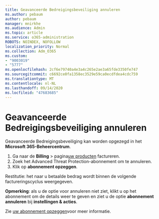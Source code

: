 ```yaml
---
title: Geavanceerde Bedreigingsbeveiliging annuleren
ms.author: pebaum
author: pebaum
manager: mnirkhe
ms.audience: Admin
ms.topic: article
ms.service: o365-administration
ROBOTS: NOINDEX, NOFOLLOW
localization_priority: Normal
ms.collection: Adm_O365
ms.custom:
- "9003019"
- "5777"
ms.openlocfilehash: 2cf6e79740a4e3a4c265e2ae3a65fde3350fe747
ms.sourcegitcommit: c6692ce0fa1358ec3529e59ca0ecdfdea4cdc759
ms.translationtype: MT
ms.contentlocale: nl-NL
ms.lasthandoff: 09/14/2020
ms.locfileid: "47683685"
---
```

# <a name="cancel-advanced-threat-protection"></a>Geavanceerde Bedreigingsbeveiliging annuleren

Geavanceerde Bedreigingsbeveiliging kan worden opgezegd in het **Microsoft 365-Beheercentrum**.

1. Ga naar de **Billing**  >  pagina[uw producten](https://go.microsoft.com/fwlink/p/?linkid=842054) factureren.
2. Zoek het Advanced Threat Protection-abonnement om te annuleren.
3. Klik op **abonnement opzeggen**.

Restitutie: het naar u betaalde bedrag wordt binnen de volgende factureringscyclus weergegeven.

**Opmerking**: als u de optie voor annuleren niet ziet, klikt u op het abonnement om de details weer te geven en ziet u de optie **abonnement annuleren** bij **instellingen & acties**.

Zie [uw abonnement opzeggen](https://docs.microsoft.com/microsoft-365/commerce/subscriptions/cancel-your-subscription)voor meer informatie.
